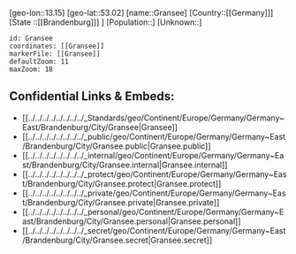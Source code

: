 ﻿---
location: [53.02,13.15]
mapzoom: [7,12] 
mapmarker: city 
type: City
tags:
- geo/City


SpocWebEntityId: 30541
isDeleted: false
confidential: public

---
[geo-lon::13.15]
[geo-lat::53.02]
[name::Gransee]
[Country::[[Germany]]]
[State ::[[Brandenburg]]] ]
[Population::]
[Unknown::]


```leaflet
id: Gransee
coordinates: [[Gransee]]
markerFile: [[Gransee]]
defaultZoom: 11 
maxZoom: 18
```


## Confidential Links & Embeds: 
- [[../../../../../../../../_Standards/geo/Continent/Europe/Germany/Germany~East/Brandenburg/City/Gransee|Gransee]] 
- [[../../../../../../../../_public/geo/Continent/Europe/Germany/Germany~East/Brandenburg/City/Gransee.public|Gransee.public]] 
- [[../../../../../../../../_internal/geo/Continent/Europe/Germany/Germany~East/Brandenburg/City/Gransee.internal|Gransee.internal]] 
- [[../../../../../../../../_protect/geo/Continent/Europe/Germany/Germany~East/Brandenburg/City/Gransee.protect|Gransee.protect]] 
- [[../../../../../../../../_private/geo/Continent/Europe/Germany/Germany~East/Brandenburg/City/Gransee.private|Gransee.private]] 
- [[../../../../../../../../_personal/geo/Continent/Europe/Germany/Germany~East/Brandenburg/City/Gransee.personal|Gransee.personal]] 
- [[../../../../../../../../_secret/geo/Continent/Europe/Germany/Germany~East/Brandenburg/City/Gransee.secret|Gransee.secret]] 
